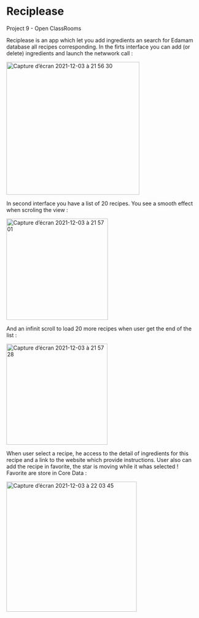 # Reciplease
Project 9 - Open ClassRooms

Reciplease is an app which let you add ingredients an search for Edamam database all recipes corresponding.
In the firts interface you can add (or delete) ingredients and launch the netwwork call : 

<img width="346" alt="Capture d’écran 2021-12-03 à 21 56 30" src="https://user-images.githubusercontent.com/79853433/144672234-bae89cf3-45ed-481f-9024-a59683b8e4b3.png">

In second interface you have a list of 20 recipes. You see a smooth effect when scroling the view :

<img width="264" alt="Capture d’écran 2021-12-03 à 21 57 01" src="https://user-images.githubusercontent.com/79853433/144672328-1ac5e4b8-32d0-4b89-a959-8d32cc93d601.png">

And an infinit scroll to load 20 more recipes when user get the end of the list :

<img width="263" alt="Capture d’écran 2021-12-03 à 21 57 28" src="https://user-images.githubusercontent.com/79853433/144672415-19a22429-7752-495c-ad0a-257cef47d042.png">


When user select a recipe, he access to the detail of ingredients for this recipe and a link to the website which provide instructions.
User also can add the recipe in favorite, the star is moving while it whas selected ! Favorite are store in Core Data :

<img width="339" alt="Capture d’écran 2021-12-03 à 22 03 45" src="https://user-images.githubusercontent.com/79853433/144672802-553f881b-9d91-4b71-ba09-117e9a13d56e.png">

